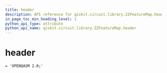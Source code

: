```yaml
---
title: header
description: API reference for qiskit.circuit.library.ZZFeatureMap.header
in_page_toc_min_heading_level: 1
python_api_type: attribute
python_api_name: qiskit.circuit.library.ZZFeatureMap.header
---
```


# header

<span id="qiskit.circuit.library.ZZFeatureMap.header" />

`= 'OPENQASM 2.0;'`


